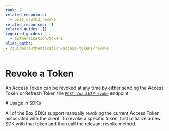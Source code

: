 ```yaml
---
rank: 7
related_endpoints:
  - post_oauth2_revoke
related_resources: []
related_guides: []
required_guides:
  - authentication/tokens
alias_paths:
- /guides/authentication/access-tokens/revoke
---
```


# Revoke a Token

An Access Token can be revoked at any time by either sending the Access Token or
Refresh Token the [`POST
/oauth2/revoke`](endpoint://post-oauth2-revoke) endpoint.

<Samples id='post_oauth2_revoke' />

<Message>
  # Usage in SDKs

  All of the Box SDKs support manually revoking the current Access Token
  associated with the client. To revoke a specific token, first initialize a new
  SDK with that token and then call the relevant revoke method.
</Message>
